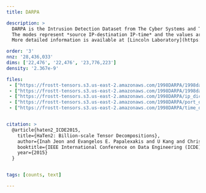 ```yaml
---
title: DARPA 

description: >
  DARPA is the Intrusion Detection Dataset from The Cyber Systems and Technology Group of MIT Lincoln Laboratory.
  The modes represent *source IP-destination IP-time* and the values are the number of packets.
  More detailed information is available at [Lincoln Laboratory](https://www.ll.mit.edu/r-d/datasets/1998-darpa-intrusion-detection-evaluation-dataset) and at [HaTen](https://datalab.snu.ac.kr/haten2/).

order: '3'
nnz: '28,436,033'
dims: ['22,476', '22,476', '23,776,223']
density: '2.367e-9'

files:
 - ["https://frostt-tensors.s3.us-east-2.amazonaws.com/1998DARPA/1998darpa.tns.gz", DARPA tensor]
 - ["https://frostt-tensors.s3.us-east-2.amazonaws.com/1998DARPA/1998darpa_labeled.tensor.gz", DARPA tensor with labels]
 - ["https://frostt-tensors.s3.us-east-2.amazonaws.com/1998DARPA/ip_dic.gz", IP address dictionary]
 - ["https://frostt-tensors.s3.us-east-2.amazonaws.com/1998DARPA/port_dic.gz", Port dictionary]
 - ["https://frostt-tensors.s3.us-east-2.amazonaws.com/1998DARPA/time_dic.gz", Time dictionary]


citation: >
  @article{haten2_ICDE2015,
    title={HaTen2: Billion-scale Tensor Decompositions},
    author={Inah Jeon and Evangelos E. Papalexakis and U Kang and Christos Faloutsos},
    booktitle={IEEE International Conference on Data Engineering (ICDE)},
    year={2015}
  }


tags: [counts, text]

---
```

